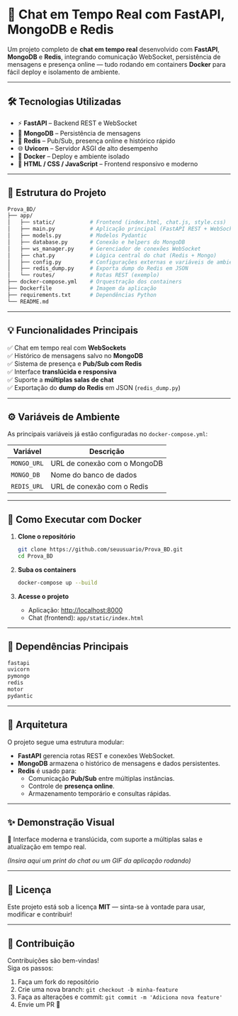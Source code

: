 # 💬 **Chat em Tempo Real com FastAPI, MongoDB e Redis**

Um projeto completo de **chat em tempo real** desenvolvido com **FastAPI**, **MongoDB** e **Redis**, integrando comunicação WebSocket, persistência de mensagens e presença online — tudo rodando em containers **Docker** para fácil deploy e isolamento de ambiente.

---

## 🛠️ **Tecnologias Utilizadas**

- ⚡ **FastAPI** – Backend REST e WebSocket  
- 🧩 **MongoDB** – Persistência de mensagens  
- 🚀 **Redis** – Pub/Sub, presença online e histórico rápido  
- 🌐 **Uvicorn** – Servidor ASGI de alto desempenho  
- 🐳 **Docker** – Deploy e ambiente isolado  
- 🎨 **HTML / CSS / JavaScript** – Frontend responsivo e moderno  

---

## 📂 **Estrutura do Projeto**

```bash
Prova_BD/
├── app/
│   ├── static/           # Frontend (index.html, chat.js, style.css)
│   ├── main.py           # Aplicação principal (FastAPI REST + WebSocket)
│   ├── models.py         # Modelos Pydantic
│   ├── database.py       # Conexão e helpers do MongoDB
│   ├── ws_manager.py     # Gerenciador de conexões WebSocket
│   ├── chat.py           # Lógica central do chat (Redis + Mongo)
│   ├── config.py         # Configurações externas e variáveis de ambiente
│   ├── redis_dump.py     # Exporta dump do Redis em JSON
│   └── routes/           # Rotas REST (exemplo)
├── docker-compose.yml    # Orquestração dos containers
├── Dockerfile            # Imagem da aplicação
├── requirements.txt      # Dependências Python
└── README.md
```

---

## 💡 **Funcionalidades Principais**

✅ Chat em tempo real com **WebSockets**  
✅ Histórico de mensagens salvo no **MongoDB**  
✅ Sistema de presença e **Pub/Sub com Redis**  
✅ Interface **translúcida e responsiva**  
✅ Suporte a **múltiplas salas de chat**  
✅ Exportação do **dump do Redis** em JSON (`redis_dump.py`)  

---

## ⚙️ **Variáveis de Ambiente**

As principais variáveis já estão configuradas no `docker-compose.yml`:

| Variável | Descrição |
|-----------|------------|
| `MONGO_URL` | URL de conexão com o MongoDB |
| `MONGO_DB` | Nome do banco de dados |
| `REDIS_URL` | URL de conexão com o Redis |

---

## 🐳 **Como Executar com Docker**

1. **Clone o repositório**
   ```bash
   git clone https://github.com/seuusuario/Prova_BD.git
   cd Prova_BD
   ```

2. **Suba os containers**
   ```bash
   docker-compose up --build
   ```

3. **Acesse o projeto**
   - Aplicação: [http://localhost:8000](http://localhost:8000)  
   - Chat (frontend): `app/static/index.html`

---

## 🔧 **Dependências Principais**

```txt
fastapi
uvicorn
pymongo
redis
motor
pydantic
```

---

## 🧠 **Arquitetura**

O projeto segue uma estrutura modular:

- **FastAPI** gerencia rotas REST e conexões WebSocket.  
- **MongoDB** armazena o histórico de mensagens e dados persistentes.  
- **Redis** é usado para:
  - Comunicação **Pub/Sub** entre múltiplas instâncias.
  - Controle de **presença online**.
  - Armazenamento temporário e consultas rápidas.  

---

## ✨ **Demonstração Visual**

💬 Interface moderna e translúcida, com suporte a múltiplas salas e atualização em tempo real.

*(Insira aqui um print do chat ou um GIF da aplicação rodando)*

---

## 🧾 **Licença**

Este projeto está sob a licença **MIT** — sinta-se à vontade para usar, modificar e contribuir!

---

## 🤝 **Contribuição**

Contribuições são bem-vindas!  
Siga os passos:

1. Faça um fork do repositório  
2. Crie uma nova branch: `git checkout -b minha-feature`  
3. Faça as alterações e commit: `git commit -m 'Adiciona nova feature'`  
4. Envie um PR 🚀
